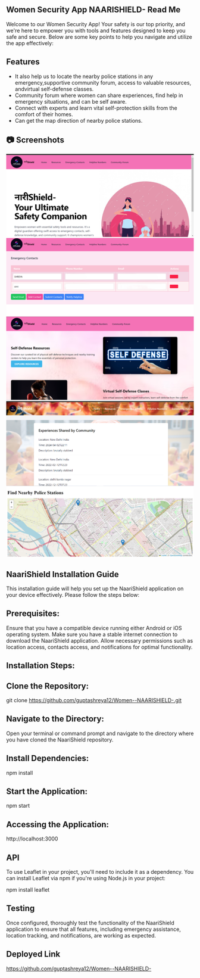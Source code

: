 ## Women Security App NAARISHIELD- Read Me

Welcome to our Women Security App! Your safety is our top priority, and we're here to empower you with tools and features designed to keep you safe and secure. Below are some key points to help you navigate and utilize the app effectively:

## Features
-  It also help us to locate the nearby police stations in any emergency,supportive community forum, access to valuable resources, andvirtual self-defense classes.
-  Community forum where women can share experiences, find help in emergency situations, and can be self aware.
-  Connect with experts and learn vital self-protection skills from the comfort of their homes.
-  Can get the map direction of nearby police stations.




## 📷 Screenshots


![User Interface](images/home.png)
![Emergency Contacts](images/emergency.png)
![Experts Advice](images/expert.png)
![Community Forum](images/community.png)
![Nearest police stations](images/mapsss.png)

## NaariShield Installation Guide
This installation guide will help you set up the NaariShield application on your device effectively. Please follow the steps below:

## Prerequisites:
Ensure that you have a compatible device running either Android or iOS operating system.
Make sure you have a stable internet connection to download the NaariShield application.
Allow necessary permissions such as location access, contacts access, and notifications for optimal functionality.

## Installation Steps:

## Clone the Repository:
git clone https://github.com/guptashreya12/Women--NAARISHIELD-.git

## Navigate to the Directory:
Open your terminal or command prompt and navigate to the directory where you have cloned the NaariShield repository.

## Install Dependencies:
npm install

## Start the Application:
npm start

## Accessing the Application:
http://localhost:3000

## API
To use Leaflet in your project, you'll need to include it as a dependency.
You can install Leaflet via npm if you're using Node.js in your project:

npm install leaflet

## Testing
Once configured, thoroughly test the functionality of the NaariShield application to ensure that all features, including emergency assistance, location tracking, and notifications, are working as expected.

## Deployed Link
https://github.com/guptashreya12/Women--NAARISHIELD-
